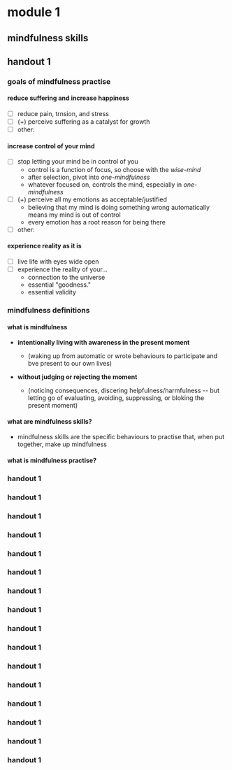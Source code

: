 # module 1
## mindfulness skills

## handout 1

### goals of mindfulness practise

#### reduce suffering and increase happiness
- [ ] reduce pain, trnsion, and stress
- [ ] (+) perceive suffering as a catalyst for growth
- [ ] other:

#### increase control of your mind
- [ ] stop letting your mind be in control of you
    * control is a function of focus, so choose with the *wise-mind*
    * after selection, pivot into *one-mindfulness*
    * whatever focused on, controls the mind, especially in *one-mindfulness*
- [ ] (+) perceive all my emotions as acceptable/justified
    * believing that my mind is doing something wrong automatically means my mind is out of control
    * every emotion has a root reason for being there
- [ ] other: 

#### experience reality as it is

- [ ] live life with eyes wide open
- [ ] experience the reality of your...
    - connection to the universe
    - essential "goodness."
    - essential validity

### mindfulness definitions

#### what is mindfulness
- **intentionally living with awareness in the present moment**
    - (waking up from automatic or wrote behaviours to participate and bve present to our own lives)

- **without judging or rejecting the moment**
    - (noticing consequences, discering helpfulness/harmfulness -- but letting go of evaluating, avoiding, suppressing, or bloking the present moment)

#### what are mindfulness skills?
- mindfulness skills are the specific behaviours to practise that, when put together, make up mindfulness

#### what is mindfulness practise?


### handout 1
### handout 1
### handout 1
### handout 1
### handout 1
### handout 1
### handout 1
### handout 1
### handout 1
### handout 1
### handout 1
### handout 1
### handout 1
### handout 1
### handout 1
### handout 1